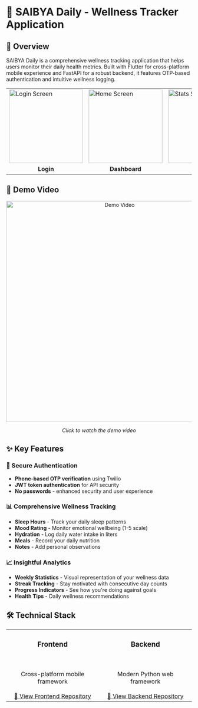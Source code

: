 # 🌟 SAIBYA Daily - Wellness Tracker Application

## 📱 Overview

SAIBYA Daily is a comprehensive wellness tracking application that helps users monitor their daily health metrics. Built with Flutter for cross-platform mobile experience and FastAPI for a robust backend, it features OTP-based authentication and intuitive wellness logging.

<div align="center">
  <table>
    <tr>
      <td><img src="assets/showcase/screen-login.png" width="200" alt="Login Screen"></td>
      <td><img src="assets/showcase/screen-home.png" width="200" alt="Home Screen"></td>
      <td><img src="assets/showcase/screen-stats.png" width="200" alt="Stats Screen"></td>
      <td><img src="assets/showcase/screen-log.png" width="200" alt="Log Screen"></td>
    </tr>
    <tr>
      <td align="center"><b>Login</b></td>
      <td align="center"><b>Dashboard</b></td>
      <td align="center"><b>Statistics</b></td>
      <td align="center"><b>Wellness Log</b></td>
    </tr>
  </table>
</div>

## 🎥 Demo Video

<div align="center">
  <a href="https://youtu.be/your-demo-video">
    <img src="assets/showcase/video-thumbnail.png" alt="Demo Video" width="600">
  </a>
  
  *Click to watch the demo video*
</div>

## ✨ Key Features

### 🔐 Secure Authentication
- **Phone-based OTP verification** using Twilio
- **JWT token authentication** for API security
- **No passwords** - enhanced security and user experience

### 📊 Comprehensive Wellness Tracking
- **Sleep Hours** - Track your daily sleep patterns
- **Mood Rating** - Monitor emotional wellbeing (1-5 scale)
- **Hydration** - Log daily water intake in liters
- **Meals** - Record your daily nutrition
- **Notes** - Add personal observations

### 📈 Insightful Analytics
- **Weekly Statistics** - Visual representation of your wellness data
- **Streak Tracking** - Stay motivated with consecutive day counts
- **Progress Indicators** - See how you're doing against goals
- **Health Tips** - Daily wellness recommendations

## 🛠️ Technical Stack

<table>
  <tr>
    <td align="center" width="50%">
      <h3>Frontend</h3>
      <br><br>
      Cross-platform mobile framework
      <br><br>
      <a href="https://github.com/ajith-m-doodlebug/saibya_daily_flutter">
        📱 View Frontend Repository
      </a>
    </td>
    <td align="center" width="50%">
      <h3>Backend</h3>
      <br><br>
      Modern Python web framework
      <br><br>
      <a href="https://github.com/ajith-m-doodlebug/saibya_daily_backend">
        🚀 View Backend Repository
      </a>
    </td>
  </tr>
</table>
